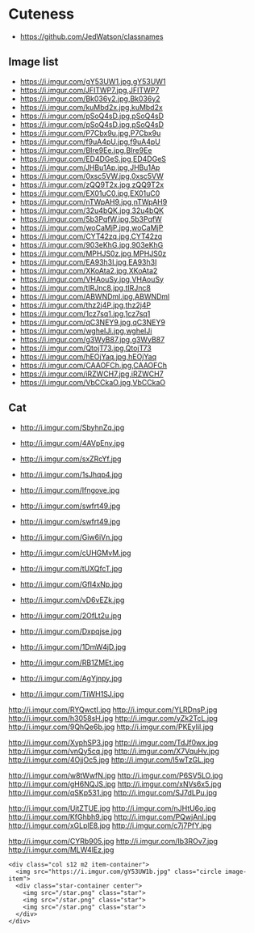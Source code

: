 # Cuteness

- https://github.com/JedWatson/classnames

## Image list

- https://i.imgur.com/gY53UW1.jpg,gY53UW1
- https://i.imgur.com/JFITWP7.jpg,JFITWP7
- https://i.imgur.com/Bk036y2.jpg,Bk036y2
- https://i.imgur.com/kuMbd2x.jpg,kuMbd2x
- https://i.imgur.com/pSoQ4sD.jpg,pSoQ4sD
- https://i.imgur.com/pSoQ4sD.jpg,pSoQ4sD
- https://i.imgur.com/P7Cbx9u.jpg,P7Cbx9u
- https://i.imgur.com/f9uA4pU.jpg,f9uA4pU
- https://i.imgur.com/BIre9Ee.jpg,BIre9Ee
- https://i.imgur.com/ED4DGeS.jpg,ED4DGeS
- https://i.imgur.com/JHBu1Ap.jpg,JHBu1Ap
- https://i.imgur.com/0xsc5VW.jpg,0xsc5VW
- https://i.imgur.com/zQQ9T2x.jpg,zQQ9T2x
- https://i.imgur.com/EX01uC0.jpg,EX01uC0
- https://i.imgur.com/nTWpAH9.jpg,nTWpAH9
- https://i.imgur.com/32u4bQK.jpg,32u4bQK
- https://i.imgur.com/5b3PqfW.jpg,5b3PqfW
- https://i.imgur.com/woCaMjP.jpg,woCaMjP
- https://i.imgur.com/CYT42zq.jpg,CYT42zq
- https://i.imgur.com/903eKhG.jpg,903eKhG
- https://i.imgur.com/MPHJS0z.jpg,MPHJS0z
- https://i.imgur.com/EA93h3I.jpg,EA93h3I
- https://i.imgur.com/XKoAta2.jpg,XKoAta2
- https://i.imgur.com/VHAouSy.jpg,VHAouSy
- https://i.imgur.com/tIRJnc8.jpg,tIRJnc8
- https://i.imgur.com/ABWNDml.jpg,ABWNDml
- https://i.imgur.com/thz2j4P.jpg,thz2j4P
- https://i.imgur.com/1cz7sq1.jpg,1cz7sq1
- https://i.imgur.com/qC3NEY9.jpg,qC3NEY9
- https://i.imgur.com/wgheIJi.jpg,wgheIJi
- https://i.imgur.com/g3WyB87.jpg,g3WyB87
- https://i.imgur.com/QtojT73.jpg,QtojT73
- https://i.imgur.com/hEOjYaq.jpg,hEOjYaq
- https://i.imgur.com/CAAOFCh.jpg,CAAOFCh
- https://i.imgur.com/iRZWCH7.jpg,iRZWCH7
- https://i.imgur.com/VbCCkaO.jpg,VbCCkaO

## Cat
- http://i.imgur.com/SbyhnZq.jpg
- http://i.imgur.com/4AVpEny.jpg
- http://i.imgur.com/sxZRcYf.jpg
- http://i.imgur.com/1sJhqp4.jpg
- http://i.imgur.com/Ifngove.jpg
- http://i.imgur.com/swfrt49.jpg

- http://i.imgur.com/swfrt49.jpg
- http://i.imgur.com/Giw6iVn.jpg
- http://i.imgur.com/cUHGMvM.jpg
- http://i.imgur.com/tUXQfcT.jpg
- http://i.imgur.com/GfI4xNp.jpg
- http://i.imgur.com/vD6vEZk.jpg

- http://i.imgur.com/2OfLt2u.jpg
- http://i.imgur.com/Dxpqjse.jpg
- http://i.imgur.com/1DmW4jD.jpg
- http://i.imgur.com/RB1ZMEt.jpg
- http://i.imgur.com/AgYjnpy.jpg
- http://i.imgur.com/TiWH1SJ.jpg

http://i.imgur.com/RYQwctI.jpg
http://i.imgur.com/YLRDnsP.jpg
http://i.imgur.com/h3058sH.jpg
http://i.imgur.com/yZk2TcL.jpg
http://i.imgur.com/9QhQe6b.jpg
http://i.imgur.com/PKEyIil.jpg

http://i.imgur.com/XyphSP3.jpg
http://i.imgur.com/TdJf0wx.jpg
http://i.imgur.com/vnQy5cq.jpg
http://i.imgur.com/X7VquHv.jpg
http://i.imgur.com/4OjjOc5.jpg
http://i.imgur.com/I5wTzGL.jpg

http://i.imgur.com/w8tWwfN.jpg
http://i.imgur.com/P6SV5LO.jpg
http://i.imgur.com/gH6NQJS.jpg
http://i.imgur.com/xNVs6x5.jpg
http://i.imgur.com/qSKp531.jpg
http://i.imgur.com/SJ7dLPu.jpg

http://i.imgur.com/UjtZTUE.jpg
http://i.imgur.com/nJHtU6o.jpg
http://i.imgur.com/KfGhbh9.jpg
http://i.imgur.com/PQwjAnI.jpg
http://i.imgur.com/xGLplE8.jpg
http://i.imgur.com/c7j7PfY.jpg

http://i.imgur.com/CYRb905.jpg
http://i.imgur.com/Ib3ROv7.jpg
http://i.imgur.com/MLW4lEz.jpg

```
<div class="col s12 m2 item-container">
  <img src="https://i.imgur.com/gY53UW1b.jpg" class="circle image-item">
  <div class="star-container center">
    <img src="/star.png" class="star">
    <img src="/star.png" class="star">
    <img src="/star.png" class="star">
  </div>
</div>
```
